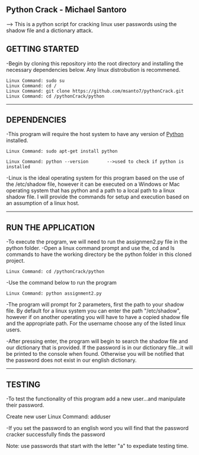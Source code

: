 Python Crack - Michael Santoro 
---------------------------------------
--> This is a python script for cracking linux user passwords using the shadow file and a dictionary attack.

GETTING STARTED
---------------------------------------- 
-Begin by cloning this repository into the root directory and installing the necessary dependencies below.
  Any linux distrobution is recommened.
    
    Linux Command: sudo su
    Linux Command: cd /
    Linux Command: git clone https://github.com/msanto7/pythonCrack.git
    Linux Command: cd /pythonCrack/python
 
----------------------------------------

DEPENDENCIES 
-----------------------------------------
-This program will require the host system to have any version of [Python](https://www.python.org/) installed. 
    
    Linux Command: sudo apt-get install python

    Linux Command: python --version       -->used to check if python is installed 

-Linux is the ideal operating system for this program based on the use of the /etc/shadow file, 
 however it can be executed on a Windows or Mac operating system that has python and a path to 
 a local path to a linux shadow file. I will provide the commands for setup and execution based
 on an assumption of a linux host. 

-----------------------------------------

RUN THE APPLICATION
----------------------------------------
-To execute the program, we will need to run the assignmen2.py file in the python folder. 
-Open a linux command prompt and use the, cd and ls commands to have the working directory 
 be the python folder in this cloned project.

    Linux Command: cd /pythonCrack/python
 
-Use the command below to run the program 

    Linux Command: python assignment2.py

-The program will prompt for 2 parameters, first the path to your shadow file. By default
 for a linux system you can enter the path "/etc/shadow", however if on another operating
 you will have to have a copied shadow file and the appropriate path. For the username choose
 any of the listed linux users.

-After pressing enter, the program will begin to search the shadow file and our dictionary that 
 is provided. If the password is in our dictionary file...it will be printed to the console when 
 found. Otherwise you will be notified that the password does not exist in our english dictionary. 

---------------------------------------

TESTING
----------------------------------------
-To test the functionality of this program add a new user...and manipulate their password. 

  Create new user
    Linux Command: adduser <enterusername>

-If you set the password to an english word you will find that the password cracker 
 successfully finds the password

Note: use passwords that start with the letter "a" to expediate testing time. 
